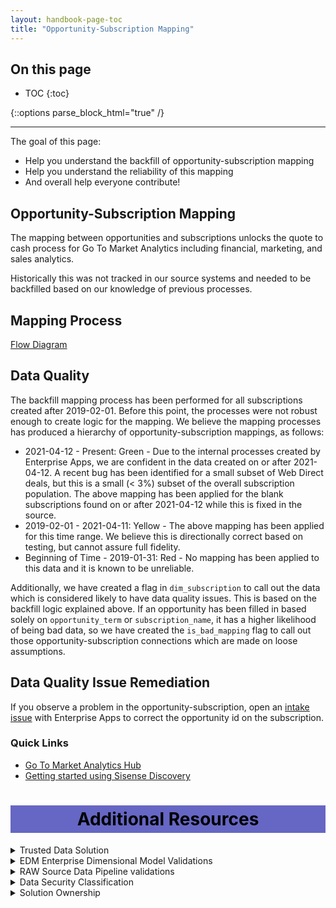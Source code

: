 ```yaml
---
layout: handbook-page-toc
title: "Opportunity-Subscription Mapping"
---
```

## On this page

- TOC
{:toc}

{::options parse_block_html="true" /}

---

The goal of this page:

* Help you understand the backfill of opportunity-subscription mapping
* Help you understand the reliability of this mapping
* And overall help everyone contribute!

## Opportunity-Subscription Mapping
The mapping between opportunities and subscriptions unlocks the quote to cash process for Go To Market Analytics including financial, marketing, and sales analytics. 

Historically this was not tracked in our source systems and needed to be backfilled based on our knowledge of previous processes. 

## Mapping Process

[Flow Diagram](https://lucid.app/lucidchart/e7661694-61ed-4317-b648-d054be9aff0e/edit?viewport_loc=-76%2C340%2C3590%2C1767%2C0_0&invitationId=inv_f50ea2e1-1ea8-47ca-b950-75b723273b00)


## Data Quality
The backfill mapping process has been performed for all subscriptions created after 2019-02-01. Before this point, the processes were not robust enough to create logic for the mapping. We believe the mapping processes has produced a hierarchy of opportunity-subscription mappings, as follows:

- 2021-04-12 - Present: Green - Due to the internal processes created by Enterprise Apps, we are confident in the data created on or after 2021-04-12. A recent bug has been identified for a small subset of Web Direct deals, but this is a small (< 3%) subset of the overall subscription population. The above mapping has been applied for the blank subscriptions found on or after 2021-04-12 while this is fixed in the source.
- 2019-02-01 - 2021-04-11: Yellow - The above mapping has been applied for this time range. We believe this is directionally correct based on testing, but cannot assure full fidelity.
- Beginning of Time - 2019-01-31: Red - No mapping has been applied to this data and it is known to be unreliable.

Additionally, we have created a flag in `dim_subscription` to call out the data which is considered likely to have data quality issues. This is based on the backfill logic explained above. If an opportunity has been filled in based solely on `opportunity_term` or `subscription_name`, it has a higher likelihood of being bad data, so we have created the `is_bad_mapping` flag to call out those opportunity-subscription connections which are made on loose assumptions.

## Data Quality Issue Remediation
If you observe a problem in the opportunity-subscription, open an [intake issue](https://gitlab.com/gitlab-com/business-technology/enterprise-apps/intake/-/issues/new?issue%5Bmilestone_id%5D=) with Enterprise Apps to correct the opportunity id on the subscription.

### Quick Links
- [Go To Market Analytics Hub](https://app.periscopedata.com/app/gitlab/844281/Go-To-Market-Analytics-Hub-v1.0)
- [Getting started using Sisense Discovery](https://www.youtube.com/watch?v=F4FwRcKb95w&feature=youtu.be)

<style> #headerformat {
background-color: #6666c4; color: black; padding: 5px; text-align: center;
}
</style>
<h1 id="headerformat">Additional Resources </h1>

<details>
<summary markdown='span'>
  Trusted Data Solution
</summary>

ARR models use the `arr`, `arr_snapshots`, `mrr`, `zuora`, `billing_account`, and `crm_account` tags for Trusted Data tests and their results. This can be seen most easily using the [Trusted Data Dashboard](https://app.periscopedata.com/app/gitlab/756199/Trusted-Data-Dashboard)

See overview at [Trusted Data Framework](https://about.gitlab.com/handbook/business-technology/data-team/platform/#tdf)

[dbt guide examples](https://about.gitlab.com/handbook/business-technology/data-team/platform/dbt-guide/#trusted-data-framework) for
details and examples on implementing further tests
</details>

<details>
<summary markdown='span'>
  EDM Enterprise Dimensional Model Validations
</summary>
The [(WIP) Enterprise Dimensional Model Validation Dashboard](https://app.periscopedata.com/app/gitlab/760445/WIP:-Enterprise-Dimensional-Model-Validation-Dashboard) reports on latest Enterprise Dimensional model test and runs.
</details>

<details>
<summary markdown='span'>
  RAW Source Data Pipeline validations
</summary>
[Data Pipeline Health Validations](https://app.periscopedata.com/app/gitlab/715938/Data-Pipeline-Health-Dashboard)
</details>

<details>
<summary markdown='span'>
  Data Security Classification
</summary>

Coming Soon

**ORANGE**

- Description: Customer and Personal data at the row or record level.
- Objects:
  - 
  - 

**YELLOW**

- Description: GitLab Financial data, which includes aggregations or totals.
- Objects:
  - 
  - 
</details>

<details>
<summary markdown='span'>
  Solution Ownership
</summary>
* Source System Owner:
  * Salesforce: `@jbrennan1`
  * Zuora: `@andrew_murray`
* Source System Subject Matter Expert:
  * Salesforce: `@jbrennan1`
  * Zuora: `@andrew_murray`
* Data Team Subject Matter Expert: `@paul_armstrong` `@jeanpeguero` `@jjstark` `@iweeks` `@michellecooper`
</details>

